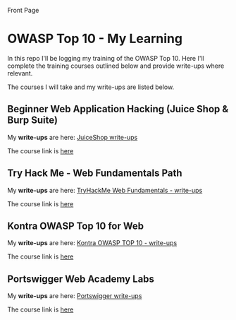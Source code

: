 Front Page

# OWASP Top 10 - My Learning

In this repo I'll be logging my training of the OWASP Top 10. Here I'll complete the training courses outlined below and provide write-ups where relevant.

The courses I will take and my write-ups are listed below.

## Beginner Web Application Hacking (Juice Shop & Burp Suite)

My **write-ups** are here: [JuiceShop write-ups](JuiceShop/)

The course link is [here](https://www.youtube.com/watch?v=24fHLWXGS-M&ab_channel=TheCyberMentor)

## Try Hack Me - Web Fundamentals Path

My **write-ups** are here: [TryHackMe Web Fundamentals - write-ups](TryHackMe/)

The course link is [here](https://tryhackme.com/path/outline/web)

## Kontra OWASP Top 10 for Web

My **write-ups** are here: [Kontra OWASP TOP 10 - write-ups](Kontra/)

The course link is [here](https://application.security/free/owasp-top-10/)

## Portswigger Web Academy Labs

My **write-ups** are here: [Portswigger write-ups](Portswigger/)

The course link is [here](https://portswigger.net/web-security)
